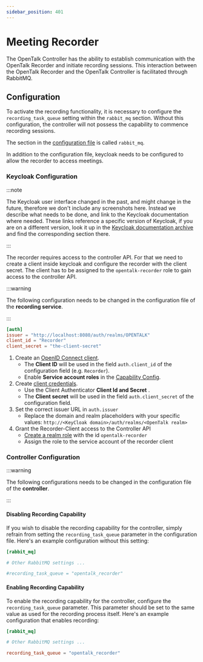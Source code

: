 ```yaml
---
sidebar_position: 401
---
```


# Meeting Recorder

The OpenTalk Controller has the ability to establish communication with the
OpenTalk Recorder and initiate recording sessions. This interaction between the
OpenTalk Recorder and the OpenTalk Controller is facilitated through RabbitMQ.

## Configuration

To activate the recording functionality, it is necessary to configure the
`recording_task_queue` setting within the `rabbit_mq` section. Without this
configuration, the controller will not possess the capability to commence
recording sessions.

The section in the [configuration file](../../core/configuration.md) is called `rabbit_mq`.

In addition to the configuration file, keycloak needs to be configured to allow the recorder to access meetings.

### Keycloak Configuration

:::note

The Keycloak user interface changed in the past, and might change in the future,
therefore we don't include any screenshots here. Instead we describe what needs
to be done, and link to the Keycloak documentation where needed. These links
reference a specific version of Keycloak, if you are on a different version,
look it up in the
[Keycloak documentation archive](https://www.keycloak.org/documentation-archive.html)
and find the corresponding section there.

:::

The recorder requires access to the controller API. For that we need to create a
client inside keycloak and configure the recorder with the client secret. The client
has to be assigned to the `opentalk-recorder` role to gain access to the controller API.

:::warning

The following configuration needs to be changed in the configuration file of the __recording service__.

:::

```toml
[auth]
issuer = "http://localhost:8080/auth/realms/OPENTALK"
client_id = "Recorder"
client_secret = "the-client-secret"
```

1. Create an [OpenID Connect client](https://www.keycloak.org/docs/25.0.0/server_admin/index.html#proc-creating-oidc-client_server_administration_guide).
   - The **Client ID** will be used in the field `auth.client_id` of the configuration field (e.g. `Recorder`).
   - Enable **Service account roles** in the [Capability Config](https://www.keycloak.org/docs/25.0.0/server_admin/index.html#capability-config).
2. Create [client credentials](https://www.keycloak.org/docs/25.0.0/server_admin/index.html#_client-credentials).
   - Use the Client Authenticator **Client Id and Secret** .
   - The **Client secret** will be used in the field `auth.client_secret` of the configuration field.
3. Set the correct issuer URL in `auth.issuer`
   - Replace the domain and realm placeholders with your specific values: `http://<KeyCloak domain>/auth/realms/<OpenTalk realm>`
4. Grant the Recorder-Client access to the Controller API
   - [Create a realm role](https://www.keycloak.org/docs/25.0.0/server_admin/index.html#proc-creating-realm-roles_server_administration_guide) with the id `opentalk-recorder`
   - Assign the role to the service account of the recorder client

### Controller Configuration

:::warning

The following configurations needs to be changed in the configuration file of the __controller__.

:::

#### Disabling Recording Capability

If you wish to disable the recording capability for the controller, simply
refrain from setting the `recording_task_queue` parameter in the configuration
file. Here's an example configuration without this setting:

```toml
[rabbit_mq]

# Other RabbitMQ settings ...

#recording_task_queue = "opentalk_recorder"
```

#### Enabling Recording Capability

To enable the recording capability for the controller, configure the
`recording_task_queue` parameter. This parameter should be set to the same value
as used for the recording process itself. Here's an example configuration that
enables recording:

```toml
[rabbit_mq]

# Other RabbitMQ settings ...

recording_task_queue = "opentalk_recorder"
```
